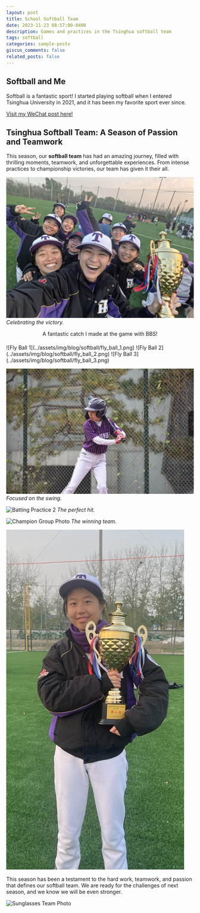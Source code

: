 ```yaml
---
layout: post
title: School Softball Team
date: 2023-11-23 08:57:00-0400
description: Games and practices in the Tsinghua softball team
tags: softball
categories: sample-posts
giscus_comments: false
related_posts: false
---
```


## Softball and Me
Softball is a fantastic sport!
I started playing softball when I entered Tsinghua University in 2021, and it has been my favorite sport ever since.

[Visit my WeChat post here!](https://mp.weixin.qq.com/s/fWlLqW4PSBXamksC2DPTAg)

## Tsinghua Softball Team: A Season of Passion and Teamwork

This season, our **softball team** has had an amazing journey, filled with thrilling moments, teamwork, and unforgettable experiences. 
From intense practices to championship victories, our team has given it their all.

![Championship Cheer](../assets/img/blog/softball/champion_cheer.jpg)
*Celebrating the victory.*

<div style="text-align: center; margin-bottom: 20px;">
    A fantastic catch I made at the game with BBS!
</div>

<div style="display: flex; gap: 15px; flex-wrap: wrap; justify-content: center;">
    ![Fly Ball 1](../assets/img/blog/softball/fly_ball_1.png)
    ![Fly Ball 2](../assets/img/blog/softball/fly_ball_2.png)
    ![Fly Ball 3](../assets/img/blog/softball/fly_ball_3.png)
</div>


![Batting Practice 1](../assets/img/blog/softball/batting_1.jpg)
*Focused on the swing.*

![Batting Practice 2](../assets/img/blog/softball/batting_2.png)
*The perfect hit.*




![Champion Group Photo](../assets/img/blog/softball/champion_group.jpg)
*The winning team.*

![Individual Champion](../assets/img/blog/softball/champion_individual.jpg)

This season has been a testament to the hard work, teamwork, and passion that defines our softball team. We are ready for the challenges of next season, and we know we will be even stronger.

![Sunglasses Team Photo](../assets/img/blog/softball/sunglasses.jpg)